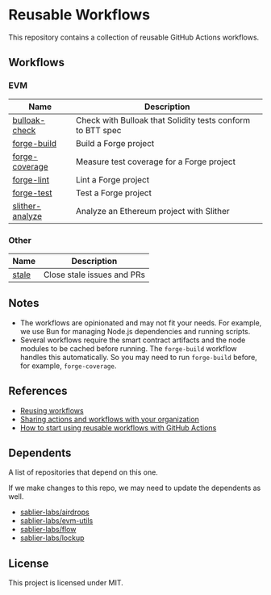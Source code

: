 # Reusable Workflows

This repository contains a collection of reusable GitHub Actions workflows.

## Workflows

### EVM

| Name                                                       | Description                                                |
| ---------------------------------------------------------- | ---------------------------------------------------------- |
| [bulloak-check](./.github/workflows/bulloak-check.yml)     | Check with Bulloak that Solidity tests conform to BTT spec |
| [forge-build](./.github/workflows/forge-build.yml)         | Build a Forge project                                      |
| [forge-coverage](./.github/workflows/forge-coverage.yml)   | Measure test coverage for a Forge project                  |
| [forge-lint](./.github/workflows/forge-lint.yml)           | Lint a Forge project                                       |
| [forge-test](./.github/workflows/forge-test.yml)           | Test a Forge project                                       |
| [slither-analyze](./.github/workflows/slither-analyze.yml) | Analyze an Ethereum project with Slither                   |

### Other

| Name                                   | Description                |
| -------------------------------------- | -------------------------- |
| [stale](./.github/workflows/stale.yml) | Close stale issues and PRs |

## Notes

- The workflows are opinionated and may not fit your needs. For example, we use Bun for managing Node.js dependencies
  and running scripts.
- Several workflows require the smart contract artifacts and the node modules to be cached before running. The
  `forge-build` workflow handles this automatically. So you may need to run `forge-build` before, for example,
  `forge-coverage`.

## References

- [Reusing workflows](https://docs.github.com/en/actions/using-workflows/reusing-workflows)
- [Sharing actions and workflows with your organization](https://docs.github.com/en/actions/creating-actions/sharing-actions-and-workflows-with-your-organization)
- [How to start using reusable workflows with GitHub Actions](https://github.blog/2022-02-10-using-reusable-workflows-github-actions/)

## Dependents

A list of repositories that depend on this one.

If we make changes to this repo, we may need to update the dependents as well.

- [sablier-labs/airdrops](https://github.com/sablier-labs/airdrops/)
- [sablier-labs/evm-utils](https://github.com/sablier-labs/evm-utils/)
- [sablier-labs/flow](https://github.com/sablier-labs/flow/)
- [sablier-labs/lockup](https://github.com/sablier-labs/lockup/)

## License

This project is licensed under MIT.
